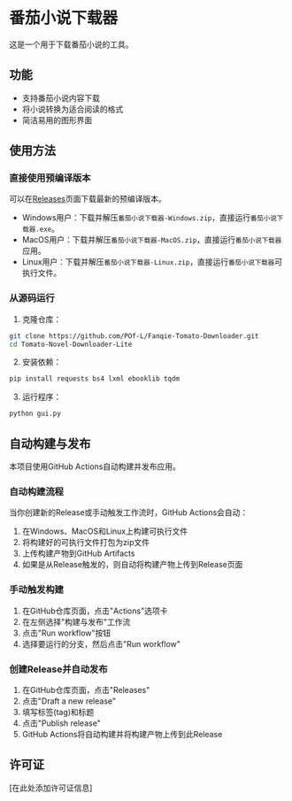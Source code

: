 # 番茄小说下载器

这是一个用于下载番茄小说的工具。

## 功能

- 支持番茄小说内容下载
- 将小说转换为适合阅读的格式
- 简洁易用的图形界面

## 使用方法

### 直接使用预编译版本

可以在[Releases](https://github.com/POf-L/Fanqie-Tomato-Downloader/releases)页面下载最新的预编译版本。

- Windows用户：下载并解压`番茄小说下载器-Windows.zip`，直接运行`番茄小说下载器.exe`。
- MacOS用户：下载并解压`番茄小说下载器-MacOS.zip`，直接运行`番茄小说下载器`应用。
- Linux用户：下载并解压`番茄小说下载器-Linux.zip`，直接运行`番茄小说下载器`可执行文件。

### 从源码运行

1. 克隆仓库：
```bash
git clone https://github.com/POf-L/Fanqie-Tomato-Downloader.git
cd Tomato-Novel-Downloader-Lite
```

2. 安装依赖：
```bash
pip install requests bs4 lxml ebooklib tqdm
```

3. 运行程序：
```bash
python gui.py
```

## 自动构建与发布

本项目使用GitHub Actions自动构建并发布应用。

### 自动构建流程

当你创建新的Release或手动触发工作流时，GitHub Actions会自动：

1. 在Windows、MacOS和Linux上构建可执行文件
2. 将构建好的可执行文件打包为zip文件
3. 上传构建产物到GitHub Artifacts
4. 如果是从Release触发的，则自动将构建产物上传到Release页面

### 手动触发构建

1. 在GitHub仓库页面，点击"Actions"选项卡
2. 在左侧选择"构建与发布"工作流
3. 点击"Run workflow"按钮
4. 选择要运行的分支，然后点击"Run workflow"

### 创建Release并自动发布

1. 在GitHub仓库页面，点击"Releases"
2. 点击"Draft a new release"
3. 填写标签(tag)和标题
4. 点击"Publish release"
5. GitHub Actions将自动构建并将构建产物上传到此Release

## 许可证

[在此处添加许可证信息]